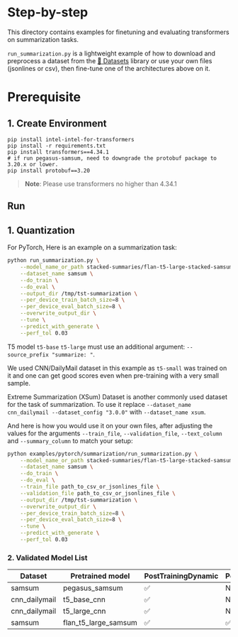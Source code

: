 # Step-by-step

This directory contains examples for finetuning and evaluating transformers on summarization tasks.

`run_summarization.py` is a lightweight example of how to download and preprocess a dataset from the [🤗 Datasets](https://github.com/huggingface/datasets) library or use your own files (jsonlines or csv), then fine-tune one of the architectures above on it.

# Prerequisite​
## 1. Create Environment
```
pip install intel-intel-for-transformers
pip install -r requirements.txt
pip install transformers==4.34.1
# if run pegasus-samsum, need to downgrade the protobuf package to 3.20.x or lower.
pip install protobuf==3.20
```
>**Note**: Please use transformers no higher than 4.34.1


## Run
## 1. Quantization
For PyTorch, Here is an example on a summarization task:
```bash
python run_summarization.py \
    --model_name_or_path stacked-summaries/flan-t5-large-stacked-samsum-1024 \
    --dataset_name samsum \
    --do_train \
    --do_eval \
    --output_dir /tmp/tst-summarization \
    --per_device_train_batch_size=8 \
    --per_device_eval_batch_size=8 \
    --overwrite_output_dir \
    --tune \
    --predict_with_generate \
    --perf_tol 0.03
```

T5 model `t5-base` `t5-large` must use an additional argument: `--source_prefix "summarize: "`.

We used CNN/DailyMail dataset in this example as `t5-small` was trained on it and one can get good scores even when pre-training with a very small sample.

Extreme Summarization (XSum) Dataset is another commonly used dataset for the task of summarization. To use it replace `--dataset_name cnn_dailymail --dataset_config "3.0.0"` with  `--dataset_name xsum`.

And here is how you would use it on your own files, after adjusting the values for the arguments
`--train_file`, `--validation_file`, `--text_column` and `--summary_column` to match your setup:

```bash
python examples/pytorch/summarization/run_summarization.py \
    --model_name_or_path stacked-summaries/flan-t5-large-stacked-samsum-1024 \
    --dataset_name samsum \
    --do_train \
    --do_eval \
    --train_file path_to_csv_or_jsonlines_file \
    --validation_file path_to_csv_or_jsonlines_file \
    --output_dir /tmp/tst-summarization \
    --overwrite_output_dir \
    --per_device_train_batch_size=8 \
    --per_device_eval_batch_size=8 \
    --tune \
    --predict_with_generate \
    --perf_tol 0.03
```
### 2. Validated Model List
|Dataset|Pretrained model|PostTrainingDynamic | PostTrainingStatic | QuantizationAwareTraining 
|---|------------------------------------|---|---|---
|samsum|pegasus_samsum| ✅| N/A | N/A
|cnn_dailymail|t5_base_cnn| ✅| N/A | N/A 
|cnn_dailymail|t5_large_cnn| ✅| N/A| N/A 
|samsum|flan_t5_large_samsum| ✅| ✅| N/A

